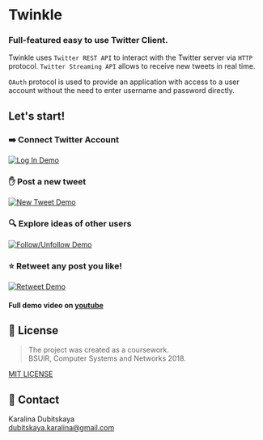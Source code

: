 # Twinkle

### Full-featured easy to use Twitter Client.

Twinkle uses `Twitter REST API` to interact with the Twitter server via `HTTP` protocol.
`Twitter Streaming API` allows to receive new tweets in real time.

`OAuth` protocol is used to provide an application with access to a user account without the need to enter username and password directly.

## Let's start!

### :arrow_right: Connect Twitter Account
[![Log In Demo](https://j.gifs.com/YWyG8O.gif)](https://youtu.be/17n_L_qHw8w)

###  :hand: Post a new tweet
[![New Tweet Demo](https://j.gifs.com/lx2n37.gif)](https://youtu.be/17n_L_qHw8w)

###  :mag: Explore ideas of other users
[![Follow/Unfollow Demo](https://j.gifs.com/vl8A3L.gif)](https://youtu.be/17n_L_qHw8w)

### :star: Retweet any post you like!
[![Retweet Demo](https://j.gifs.com/4QzXJx.gif)](https://youtu.be/17n_L_qHw8w)

#### Full demo video on [youtube]([https://youtu.be/17n_L_qHw8w](https://youtu.be/17n_L_qHw8w))

## 📜 License
> The project was created as a coursework.                                                                            
> BSUIR, Computer Systems and Networks 2018.
> 
[MIT LICENSE]([https://github.com/KaralinaDubitskaya/Twinkle/blob/master/LICENSE](https://github.com/KaralinaDubitskaya/Twinkle/blob/master/LICENSE))


## 💬 Contact
Karalina Dubitskaya                           
dubitskaya.karalina@gmail.com
